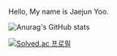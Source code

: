 Hello, My name is Jaejun Yoo.

![Anurag's GitHub stats](https://github-readme-stats.vercel.app/api?username=YooJaeJun&show_icons=true&theme=radical)

[![Solved.ac
프로필](http://mazassumnida.wtf/api/generate_badge?boj=zoflqldks123)](https://solved.ac/zoflqldks123)
